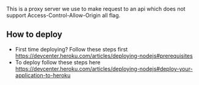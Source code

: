 This is a proxy server we use to make request to an api which does not support Access-Control-Allow-Origin all flag.

## How to deploy

- First time deploying? Follow these steps first https://devcenter.heroku.com/articles/deploying-nodejs#prerequisites
- To deploy follow these steps here https://devcenter.heroku.com/articles/deploying-nodejs#deploy-your-application-to-heroku
